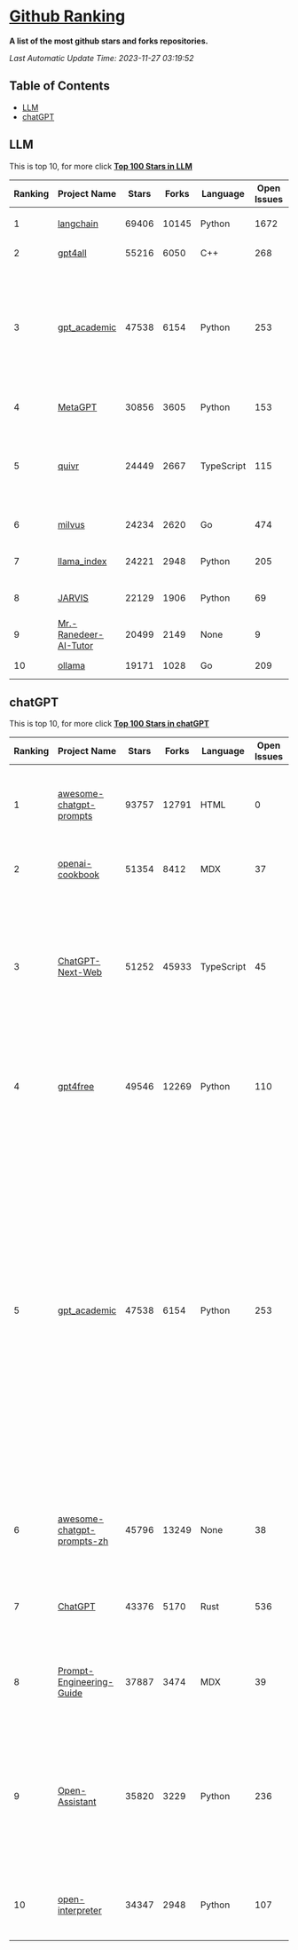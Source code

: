 [Github Ranking](./README.md)
==========

**A list of the most github stars and forks repositories.**

*Last Automatic Update Time: 2023-11-27 03:19:52*

## Table of Contents
 * [LLM](#LLM)
 * [chatGPT](#chatGPT)

## LLM

This is top 10, for more click **[Top 100 Stars in LLM](Top100/LLM.md)**

| Ranking | Project Name | Stars | Forks | Language | Open Issues | Description | Last Commit |
| ------- | ------------ | ----- | ----- | -------- | ----------- | ----------- | ----------- |
| 1 | [langchain](https://github.com/langchain-ai/langchain) | 69406 | 10145 | Python | 1672 | ⚡ Building applications with LLMs through composability ⚡ | 2023-11-27T03:16:46Z |
| 2 | [gpt4all](https://github.com/nomic-ai/gpt4all) | 55216 | 6050 | C++ | 268 | gpt4all: open-source LLM chatbots that you can run anywhere | 2023-11-22T14:10:49Z |
| 3 | [gpt_academic](https://github.com/binary-husky/gpt_academic) | 47538 | 6154 | Python | 253 | 为ChatGPT/GLM提供实用化交互界面，特别优化论文阅读/润色/写作体验，模块化设计，支持自定义快捷按钮&函数插件，支持Python和C++等项目剖析&自译解功能，PDF/LaTex论文翻译&总结功能，支持并行问询多种LLM模型，支持chatglm2等本地模型。兼容文心一言, moss, llama2, rwkv, claude2, 通义千问, 书生, 讯飞星火等。 | 2023-11-27T03:01:28Z |
| 4 | [MetaGPT](https://github.com/geekan/MetaGPT) | 30856 | 3605 | Python | 153 | 🌟 The Multi-Agent Framework: Given one line Requirement, return PRD, Design, Tasks, Repo | 2023-11-24T10:23:50Z |
| 5 | [quivr](https://github.com/StanGirard/quivr) | 24449 | 2667 | TypeScript | 115 | 🧠 Your supercharged Second Brain 🧠 Your personal productivity assistant to chat with your dumped files (PDF, CSV)  & apps using GPT 3.5 / 4 turbo, Private, Anthropic, VertexAI, LLMs that you can share with users !  Alternative to OpenAI GPTs | 2023-11-24T22:22:06Z |
| 6 | [milvus](https://github.com/milvus-io/milvus) | 24234 | 2620 | Go | 474 | A cloud-native vector database, storage for next generation AI applications | 2023-11-27T03:10:26Z |
| 7 | [llama_index](https://github.com/run-llama/llama_index) | 24221 | 2948 | Python | 205 | LlamaIndex (formerly GPT Index) is a data framework for your LLM applications | 2023-11-27T03:04:37Z |
| 8 | [JARVIS](https://github.com/microsoft/JARVIS) | 22129 | 1906 | Python | 69 | JARVIS, a system to connect LLMs with ML community. Paper: https://arxiv.org/pdf/2303.17580.pdf | 2023-11-26T00:54:49Z |
| 9 | [Mr.-Ranedeer-AI-Tutor](https://github.com/JushBJJ/Mr.-Ranedeer-AI-Tutor) | 20499 | 2149 | None | 9 | A GPT-4 AI Tutor Prompt for customizable personalized learning experiences. | 2023-11-18T21:18:14Z |
| 10 | [ollama](https://github.com/jmorganca/ollama) | 19171 | 1028 | Go | 209 | Get up and running with Llama 2 and other large language models locally | 2023-11-27T02:41:49Z |


## chatGPT

This is top 10, for more click **[Top 100 Stars in chatGPT](Top100/chatGPT.md)**

| Ranking | Project Name | Stars | Forks | Language | Open Issues | Description | Last Commit |
| ------- | ------------ | ----- | ----- | -------- | ----------- | ----------- | ----------- |
| 1 | [awesome-chatgpt-prompts](https://github.com/f/awesome-chatgpt-prompts) | 93757 | 12791 | HTML | 0 | This repo includes ChatGPT prompt curation to use ChatGPT better. | 2023-11-22T19:01:36Z |
| 2 | [openai-cookbook](https://github.com/openai/openai-cookbook) | 51354 | 8412 | MDX | 37 | Examples and guides for using the OpenAI API | 2023-11-26T15:07:02Z |
| 3 | [ChatGPT-Next-Web](https://github.com/Yidadaa/ChatGPT-Next-Web) | 51252 | 45933 | TypeScript | 45 | A well-designed cross-platform ChatGPT UI (Web / PWA / Linux / Win / MacOS). 一键拥有你自己的跨平台 ChatGPT 应用。 | 2023-11-27T02:12:57Z |
| 4 | [gpt4free](https://github.com/xtekky/gpt4free) | 49546 | 12269 | Python | 110 | The official gpt4free repository \| various collection of powerful language models | 2023-11-26T21:59:07Z |
| 5 | [gpt_academic](https://github.com/binary-husky/gpt_academic) | 47538 | 6154 | Python | 253 | 为ChatGPT/GLM提供实用化交互界面，特别优化论文阅读/润色/写作体验，模块化设计，支持自定义快捷按钮&函数插件，支持Python和C++等项目剖析&自译解功能，PDF/LaTex论文翻译&总结功能，支持并行问询多种LLM模型，支持chatglm2等本地模型。兼容文心一言, moss, llama2, rwkv, claude2, 通义千问, 书生, 讯飞星火等。 | 2023-11-27T03:01:28Z |
| 6 | [awesome-chatgpt-prompts-zh](https://github.com/PlexPt/awesome-chatgpt-prompts-zh) | 45796 | 13249 | None | 38 | ChatGPT 中文调教指南。各种场景使用指南。学习怎么让它听你的话。 | 2023-11-10T13:16:59Z |
| 7 | [ChatGPT](https://github.com/lencx/ChatGPT) | 43376 | 5170 | Rust | 536 | 🔮 ChatGPT Desktop Application (Mac, Windows and Linux) | 2023-10-27T07:06:07Z |
| 8 | [Prompt-Engineering-Guide](https://github.com/dair-ai/Prompt-Engineering-Guide) | 37887 | 3474 | MDX | 39 | 🐙 Guides, papers, lecture, notebooks and resources for prompt engineering | 2023-11-23T08:36:22Z |
| 9 | [Open-Assistant](https://github.com/LAION-AI/Open-Assistant) | 35820 | 3229 | Python | 236 | OpenAssistant is a chat-based assistant that understands tasks, can interact with third-party systems, and retrieve information dynamically to do so. | 2023-11-25T17:42:04Z |
| 10 | [open-interpreter](https://github.com/KillianLucas/open-interpreter) | 34347 | 2948 | Python | 107 | OpenAI's Code Interpreter in your terminal, running locally | 2023-11-26T22:30:23Z |

